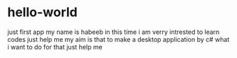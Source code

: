 # hello-world
just first app
my name is habeeb in this time i am verry intrested to learn codes just help me
my aim is that to make a desktop application by c# what i want to do for that just help me
